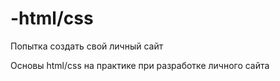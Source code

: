 # -html/css
Попытка создать свой личный сайт

Основы html/css на практике при разработке личного сайта


